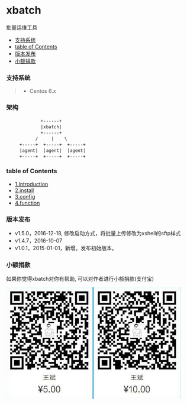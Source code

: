 # xbatch

批量运维工具

* [支持系统](#支持系统)
* [table of Contents](#table-of-contents)
* [版本发布](#版本发布)
* [小额捐款](#小额捐款)

### 支持系统

> * Centos 6.x

### 架构

```
             +------+
             |xbatch|
             +------+
           /     |    \
     +-----+  +-----+  +-----+
     |agent|  |agent|  |agent|
     +-----+  +-----+  +-----+
```

### table of Contents

+ [1.Introduction](docs/introduction.md)
+ [2.install](docs/xbatch-install.md)
+ [3.config](docs/xbatch-config.md)
+ [4.function](docs/xbatch-function.md)
 
### 版本发布 

* v1.5.0，2016-12-18, 修改启动方式，将批量上传修改为xshell的sftp样式
* v1.4.7，2016-10-07
* v1.0.1，2015-01-01，新增。发布初始版本。

### 小额捐款

如果你觉得xbatch对你有帮助, 可以对作者进行小额捐款(支付宝)

![Screenshot](images/5.jpg)
